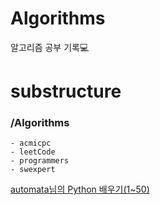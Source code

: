 # Algorithms
알고리즘 공부 기록💻


# substructure
### /Algorithms   
    - acmicpc  
    - leetCode  
    - programmers  
    - swexpert  
    
[automata님의 Python 배우기(1~50)](https://www.acmicpc.net/workbook/view/459)
